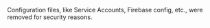 Configuration files, like Service Accounts, Firebase config, etc., were removed for security reasons.